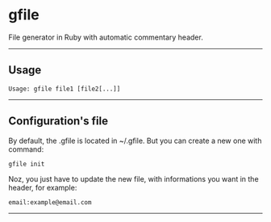 **gfile**
===========
File generator in Ruby with automatic commentary header.


---------

**Usage**
------
```
Usage: gfile file1 [file2[...]]
```

--------

**Configuration's file**
--------
By default, the .gfile is located in ~/.gfile.
But you can create a new one with command:
```
gfile init
```
Noz, you just have to update the new file, with informations you want in the header, for example:
```
email:example@email.com
```
-------
